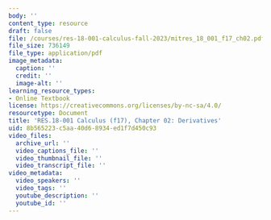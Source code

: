```yaml
---
body: ''
content_type: resource
draft: false
file: /courses/res-18-001-calculus-fall-2023/mitres_18_001_f17_ch02.pdf
file_size: 736149
file_type: application/pdf
image_metadata:
  caption: ''
  credit: ''
  image-alt: ''
learning_resource_types:
- Online Textbook
license: https://creativecommons.org/licenses/by-nc-sa/4.0/
resourcetype: Document
title: 'RES.18-001 Calculus (f17), Chapter 02: Derivatives'
uid: 8b565223-c5aa-40d6-8934-ed1f7d450c93
video_files:
  archive_url: ''
  video_captions_file: ''
  video_thumbnail_file: ''
  video_transcript_file: ''
video_metadata:
  video_speakers: ''
  video_tags: ''
  youtube_description: ''
  youtube_id: ''
---
```


